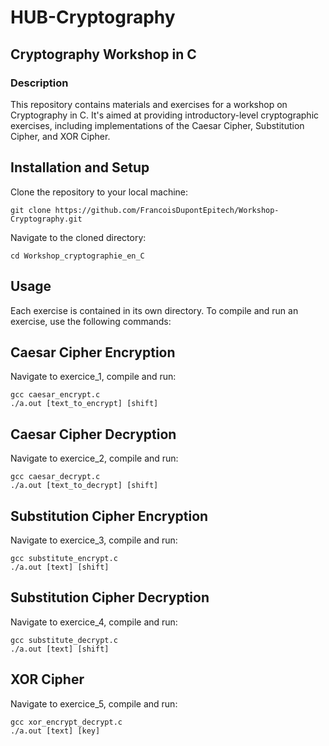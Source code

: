 <h1> HUB-Cryptography </h1>

<h2> Cryptography Workshop in C </h2>

<h3> Description </h3>

This repository contains materials and exercises for a workshop on Cryptography in C. It's aimed at providing introductory-level cryptographic exercises, including implementations of the Caesar Cipher, Substitution Cipher, and XOR Cipher.


<h2> Installation and Setup </h2>
Clone the repository to your local machine:

```git clone https://github.com/FrancoisDupontEpitech/Workshop-Cryptography.git```

Navigate to the cloned directory:

```cd Workshop_cryptographie_en_C```


<h2> Usage </h2>
Each exercise is contained in its own directory. To compile and run an exercise, use the following commands:

<h2> Caesar Cipher Encryption </h2>
Navigate to exercice_1, compile and run:

```
gcc caesar_encrypt.c
./a.out [text_to_encrypt] [shift]
```

<h2> Caesar Cipher Decryption </h2>
Navigate to exercice_2, compile and run:

```
gcc caesar_decrypt.c
./a.out [text_to_decrypt] [shift]
```

<h2> Substitution Cipher Encryption </h2>
Navigate to exercice_3, compile and run:

```
gcc substitute_encrypt.c
./a.out [text] [shift]
```

<h2> Substitution Cipher Decryption </h2>
Navigate to exercice_4, compile and run:

```
gcc substitute_decrypt.c
./a.out [text] [shift]
```

<h2> XOR Cipher </h2>
Navigate to exercice_5, compile and run:

```
gcc xor_encrypt_decrypt.c
./a.out [text] [key]
```
